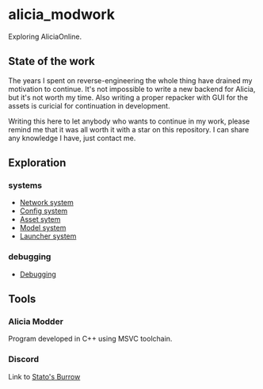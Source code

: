 # alicia_modwork
Exploring AliciaOnline.


## State of the work
The years I spent on reverse-engineering the whole thing have drained my motivation to continue. 
It's not impossible to write a new backend for Alicia, but it's not worth my time. 
Also writing a proper repacker with GUI for the assets is curicial for continuation in development. 

Writing this here to let anybody who wants to continue in my work, please remind me that it was all worth it with a star on this repository. I can share any knowledge I have, just contact me. 


## Exploration
### systems
- [Network system](theory/networking/network.md)
- [Config system](theory/configuration/config.md)
- [Asset sytem](theory/assets/pak.md)
- [Model system](theory/assets/models.md)
- [Launcher system](theory/booting/launcher.md)
### debugging
- [Debugging](theory/debugging/debugging.md)
## Tools
### Alicia Modder
Program developed in C++ using MSVC toolchain. 

### Discord
Link to [Stato's Burrow](https://discord.gg/HFqu53G7UF)
